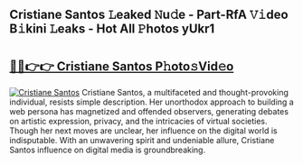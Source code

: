 ## Cristiane Santos 𝙻eaked 𝙽u𝚍e - Part-RfA 𝚅𝚒deo B𝚒kini 𝙻eaks - Hot All 𝙿hotos yUkr1

# <h2><a href="http://ld421be.urlbe.top/?page=Cristiane+Santos">🔗🔗👉👉 Cristiane Santos P𝚑oto𝚜Vid𝚎o</a></h2>

[![Cristiane Santos](https://i.imgur.com/eBuTRDB.gif)](http://ld421be.urlbe.top/?page=Cristiane+Santos)
Cristiane Santos, a multifaceted and thought-provoking individual, resists simple description. Her unorthodox approach to building a web persona has magnetized and offended observers, generating debates on artistic expression, privacy, and the intricacies of virtual societies. Though her next moves are unclear, her influence on the digital world is indisputable. With an unwavering spirit and undeniable allure, Cristiane Santos influence on digital media is groundbreaking.
